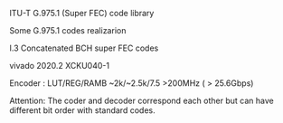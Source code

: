 ITU-T G.975.1 (Super FEC) code library 

Some G.975.1 codes realizarion 

I.3 Concatenated BCH super FEC codes 

vivado 2020.2 XCKU040-1  

Encoder 	: LUT/REG/RAMB 	~2k/~2.5k/7.5	>200MHz ( > 25.6Gbps)



Attention: The coder and decoder correspond each other but can have different bit order with standard codes.  

